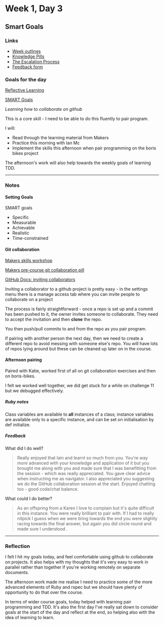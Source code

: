 # Week 1, Day 3
## Smart Goals

### Links

* [Week outlines](https://github.com/makersacademy/course/blob/master/week_outlines.md)
* [Knowledge Pills](https://github.com/makersacademy/course/blob/master/pills.md)
* [The Escalation Process](https://github.com/makersacademy/course/blob/29a5e4a3c1776d32eda8f3ee55edc1dd124b05ba/pills/escalation_process.md)
* [Feedback form](https://docs.google.com/forms/d/1dr6yUt7M2HJyDEnMoqjuNpew3mUgFQUp79WQbT7wv68/edit)

### Goals for the day

[Reflective Learning](https://github.com/makersacademy/course/blob/master/goals/reflective_learning.md)

[SMART Goals](https://docs.google.com/document/d/1Tcw_8OuOSXArP8Wr7X1jywWDV8NW_LzYmFawUCBYIZ8/edit)

_Learning how to collaborate on github_

This is a core skill - I need to be able to do this fluently to pair program.

I will:

* Read through the learning material from Makers
* Practice this morning with Ian Mc
* Implement the skills this afternoon when pair programming on the boris bikes project

The afternoon's work will also help towards the weekly goals of learning TDD.

---

### Notes

#### Setting Goals

SMART goals

* Specific
* Measurable
* Achievable
* Realistic
* Time-constrained

#### Git collaboration

[Makers skills workshop](https://github.com/makersacademy/skills-workshops/blob/master/practicals/git_collaboration.md)

[Makers pre-course git collaboration pill](https://makersacademy.teachable.com/courses/makers-academy-mastery-precourse/lectures/3989138)

[GitHub Docs: inviting collaborators](https://docs.github.com/en/github/setting-up-and-managing-your-github-user-account/inviting-collaborators-to-a-personal-repository)

Inviting a collaborator to a github project is pretty easy - in the settings menu there is a manage access tab where you can invite people to collaborate on a project

The process is fairly straightforward - once a repo is set up and a commit has been pushed to it, the owner invites someone to collaborate. They need to accept the invitation and then **clone** the repo.

You then push/pull commits to and from the repo as you pair program.

If pairing with another person the next day, then we need to create a different repo to avoid messing with someone else's repo. You will have lots of repos lying around but these can be cleaned up later on in the course.

#### Afternoon pairing

Paired with Katie, worked first of all on git collaboration exercises and then on boris-bikes.

I felt we worked well together, we did get stuck for a while on challenge 11 but we debugged effectively.

##### Ruby notes

Class variables are available to **all** instances of a class; instance variables are available only to a specific instance, and can be set on initialisation by def initialize.

##### Feedback

What did I do well?

> Really enjoyed that Iain and learnt so much from you. You're way more advanced with your knowledge and application of it but you brought me along with you and made sure that I was benefitting from the session - which was really appreciated. You gave clear advice when instructing me as navigator. I also appreciated you suggesting we do the GitHub collaboration session at the start. Enjoyed chatting too - good code/chat balance.

What could I do better?

> As an offspring from a Karen I love to complain but it's quite difficult in this instance. You were really brilliant to pair with. If I had to really nitpick I guess when we were tiring towards the end you were slightly racing towards the final answer, but again you did circle round and made sure I understood .

---

### Reflection

I felt I hit my goals today, and feel comfortable using github to collaborate on projects. It also helps with my thoughts that it's very easy to work in parallel rather than together if you're working remotely on separate documents.

The afternoon work made me realise I need to practice some of the more advanced elements of Ruby and rspec but we should have plenty of opportunity to do that over the course.

In terms of wider course goals, today helped with learning pair programming and TDD. It's also the first day I've really sat down to consider goals at the start of the day and reflect at the end, so helping also with the idea of learning to learn.
